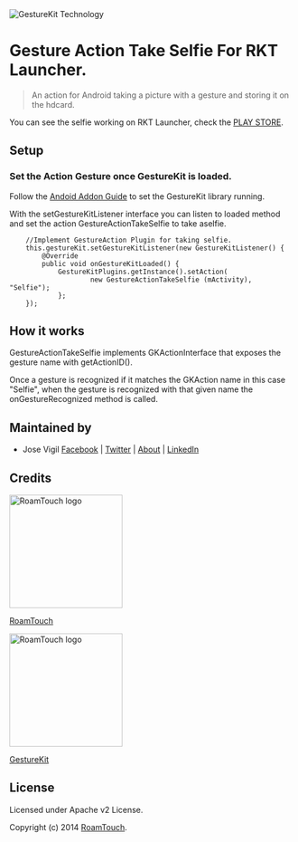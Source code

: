 <img src="http://www.gesturekit.com/wp-content/uploads/2014/05/colash_largo.png" alt="GestureKit Technology">

# Gesture Action Take Selfie For RKT Launcher.

> An action for Android taking a picture with a gesture and storing it on the hdcard.

You can see the selfie working on RKT Launcher, check the [PLAY STORE](https://play.google.com/store/apps/details?id=com.roamtouch.gesturekit.rktlauncher).

## Setup

### Set the Action Gesture once GestureKit is loaded. 

Follow the [Andoid Addon Guide](http://www.gesturekit.com/learn/android-addon/) to set the GestureKit library running. 

With the setGestureKitListener interface you can listen to loaded method and set the action GestureActionTakeSelfie to take aselfie. 

```
	//Implement GestureAction Plugin for taking selfie.		
	this.gestureKit.setGestureKitListener(new GestureKitListener() {
		@Override
		public void onGestureKitLoaded() {
			GestureKitPlugins.getInstance().setAction(	
					new GestureActionTakeSelfie (mActivity), "Selfie"); 				
			};  			
	});	
```

## How it works


GestureActionTakeSelfie implements GKActionInterface that exposes the gesture name with getActionID(). 

Once a gesture is recognized if it matches the GKAction name in this case "Selfie", when the gesture is recognized with that given name the onGestureRecognized method is called.  

## Maintained by
- Jose Vigil
[Facebook](https://www.facebook.com/jose.vigil.1973) | [Twitter](https://twitter.com/JoseVigil) | [About](http://about.me/josevigil) | [LinkedIn](https://www.linkedin.com/in/josemanuelvigil) 

## Credits

<img src="http://www.roamtouch.com/wp-content/uploads/2014/06/logo.png" width="200" alt="RoamTouch logo">

[RoamTouch](http://roamtouch.com)

<img src="http://www.gesturekit.com/wp-content/uploads/2014/05/logogkblue.png" width="200" alt="RoamTouch logo">

[GestureKit](http://www.gesturekit.com)

## License
Licensed under Apache v2 License.

Copyright (c) 2014 [RoamTouch](http://github.com/RoamTouch). 
